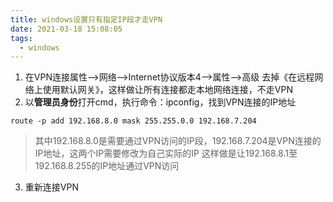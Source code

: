 ```yaml
---
title: windows设置只有指定IP段才走VPN
date: 2021-03-18 15:08:05
tags:
  - windows
---
```


1. 在VPN连接属性–>网络–>Internet协议版本4–>属性–>高级
    去掉《在远程网络上使用默认网关》，这样做让所有连接都走本地网络连接，不走VPN
2. 以**管理员身份**打开cmd，执行命令：ipconfig，找到VPN连接的IP地址

```
route -p add 192.168.8.0 mask 255.255.0.0 192.168.7.204
```

> 其中192.168.8.0是需要通过VPN访问的IP段，192.168.7.204是VPN连接的IP地址，这两个IP需要修改为自己实际的IP
> 这样做是让192.168.8.1至192.168.8.255的IP地址通过VPN访问

3. 重新连接VPN